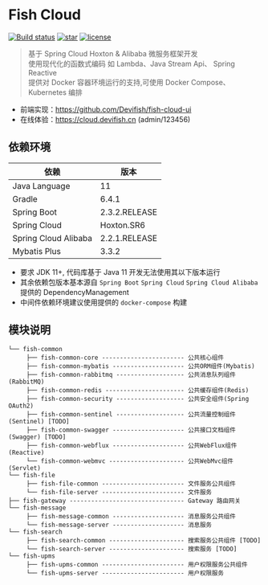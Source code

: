 # Fish Cloud

[![Build status](https://ci.appveyor.com/api/projects/status/apa6tcw8v7dxc1l2?svg=true)](https://ci.appveyor.com/project/Devifish/fish-cloud)
[![star](https://img.shields.io/github/stars/Devifish/fish-cloud.svg?logo=github)](https://github.com/Devifish/fish-cloud)
[![license](https://img.shields.io/github/license/Devifish/fish-cloud)](https://github.com/Devifish/fish-cloud)

> 基于 Spring Cloud Hoxton & Alibaba 微服务框架开发<br/>
> 使用现代化的函数式编码 如 Lambda、Java Stream Api、 Spring Reactive<br/>
> 提供对 Docker 容器环境运行的支持,可使用 Docker Compose、Kubernetes 编排

- 前端实现：https://github.com/Devifish/fish-cloud-ui
- 在线体验：https://cloud.devifish.cn (admin/123456)

## 依赖环境

| 依赖                 | 版本          |
| -------------------- | ------------- |
| Java Language        | 11            |
| Gradle               | 6.4.1         |
| Spring Boot          | 2.3.2.RELEASE |
| Spring Cloud         | Hoxton.SR6    |
| Spring Cloud Alibaba | 2.2.1.RELEASE |
| Mybatis Plus         | 3.3.2         |

- 要求 JDK 11+, 代码库基于 Java 11 开发无法使用其以下版本运行
- 其余依赖包版本基本源自 `Spring Boot` `Spring Cloud` `Spring Cloud Alibaba` 提供的 DependencyManagement
- 中间件依赖环境建议使用提供的 `docker-compose` 构建

## 模块说明

```
└── fish-common
     ├── fish-common-core ----------------------- 公共核心组件
     ├── fish-common-mybatis -------------------- 公共ORM组件(Mybatis)
     ├── fish-common-rabbitmq ------------------- 公共消息队列组件(RabbitMQ)
     ├── fish-common-redis ---------------------- 公共缓存组件(Redis)
     ├── fish-common-security ------------------- 公共安全组件(Spring OAuth2)
     ├── fish-common-sentinel ------------------- 公共流量控制组件(Sentinel) [TODO]
     ├── fish-common-swagger -------------------- 公共接口文档组件(Swagger) [TODO]
     ├── fish-common-webflux -------------------- 公共WebFlux组件(Reactive)
     └── fish-common-webmvc --------------------- 公共WebMvc组件(Servlet)
└── fish-file
     ├── fish-file-common ----------------------- 文件服务公共组件
     └── fish-file-server ----------------------- 文件服务
├── fish-gateway -------------------------------- Gateway 路由网关
└── fish-message
     ├── fish-message-common -------------------- 消息服务公共组件
     └── fish-message-server -------------------- 消息服务
└── fish-search
     ├── fish-search-common --------------------- 搜索服务公共组件 [TODO]
     └── fish-search-server --------------------- 搜索服务 [TODO]
└── fish-upms
     ├── fish-upms-common ----------------------- 用户权限服务公共组件
     └── fish-upms-server ----------------------- 用户权限服务
```
